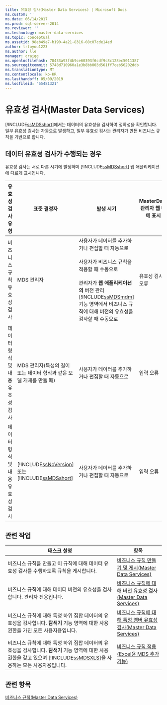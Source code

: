 ```yaml
---
title: 유효성 검사(Master Data Services) | Microsoft Docs
ms.custom: ''
ms.date: 06/14/2017
ms.prod: sql-server-2014
ms.reviewer: ''
ms.technology: master-data-services
ms.topic: conceptual
ms.assetid: 98eb49e7-b190-4a21-8316-08c07cde14ed
author: lrtoyou1223
ms.author: lle
manager: craigg
ms.openlocfilehash: 78433a93f4b9ce60393f6cdf9c8c128ec5011387
ms.sourcegitcommit: 5748d710960a1e3b8bb003d561ff7ceb56202ddb
ms.translationtype: MT
ms.contentlocale: ko-KR
ms.lasthandoff: 05/09/2019
ms.locfileid: "65481321"
---
```

# <a name="validation-master-data-services"></a>유효성 검사(Master Data Services)
  [!INCLUDE[ssMDSshort](../includes/ssmdsshort-md.md)]에서는 데이터의 유효성을 검사하여 정확성을 확인합니다. 일부 유효성 검사는 자동으로 발생하고, 일부 유효성 검사는 관리자가 만든 비즈니스 규칙을 기반으로 합니다.  
  
## <a name="when-data-validation-occurs"></a>데이터 유효성 검사가 수행되는 경우  
 유효성 검사는 서로 다른 시기에 발생하며 [!INCLUDE[ssMDSshort](../includes/ssmdsshort-md.md)] 웹 애플리케이션에 다르게 표시됩니다.  
  
|유효성 검사 유형|표준 결정자|발생 시기|MasterData 관리자 웹 UI에 표시|Excel용 추가 기능에 표시|MDS 저장소에 데이터 저장 여부|  
|---------------------|-----------------------------|--------------------|---------------------------------------------------|-------------------------------------------|------------------------------------------|  
|비즈니스 규칙 유효성 검사|MDS 관리자|사용자가 데이터를 추가하거나 편집할 때 자동으로<br /><br /> 사용자가 비즈니스 규칙을 적용할 때 수동으로<br /><br /> 관리자가 **웹 애플리케이션의** 버전 관리 [!INCLUDE[ssMDSmdm](../includes/ssmdsmdm-md.md)] 기능 영역에서 비즈니스 규칙에 대해 버전의 유효성을 검사할 때 수동으로|유효성 검사 오류|ValidationStatus|사용자 계정 컨트롤|  
|데이터 형식 및 내용 유효성 검사|MDS 관리자(특성의 길이 또는 데이터 형식과 같은 모델 개체를 만들 때)|사용자가 데이터를 추가하거나 편집할 때 자동으로|입력 오류|InputStatus|아니요|  
|데이터 형식 및 내용 유효성 검사|[!INCLUDE[ssNoVersion](../includes/ssnoversion-md.md)] 또는 [!INCLUDE[ssMDSshort](../includes/ssmdsshort-md.md)]|사용자가 데이터를 추가하거나 편집할 때 자동으로|입력 오류|InputStatus|아니요|  
  
## <a name="related-tasks"></a>관련 작업  
  
|태스크 설명|항목|  
|----------------------|-----------|  
|비즈니스 규칙을 만들고 이 규칙에 대해 데이터 유효성 검사를 수행하도록 규칙을 게시합니다.|[비즈니스 규칙 만들기 및 게시&#40;Master Data Services&#41;](create-and-publish-a-business-rule-master-data-services.md)|  
|비즈니스 규칙에 대해 데이터 버전의 유효성을 검사합니다. 관리자 전용입니다.|[비즈니스 규칙에 대해 버전 유효성 검사&#40;Master Data Services&#41;](../../2014/master-data-services/validate-a-version-against-business-rules-master-data-services.md)|  
|비즈니스 규칙에 대해 특정 하위 집합 데이터의 유효성을 검사합니다. **탐색기** 기능 영역에 대한 사용 권한을 가진 모든 사용자용입니다.|[비즈니스 규칙에 대해 특정 멤버 유효성 검사&#40;Master Data Services&#41;](../../2014/master-data-services/validate-specific-members-against-business-rules-master-data-services.md)|  
|비즈니스 규칙에 대해 특정 하위 집합 데이터의 유효성을 검사합니다. **탐색기** 기능 영역에 대한 사용 권한을 갖고 있으며 [!INCLUDE[ssMDSXLS](../includes/ssmdsxls-md.md)]을 사용하는 모든 사용자용입니다.|[비즈니스 규칙 적용&#40;Excel용 MDS 추가 기능&#41;](microsoft-excel-add-in/apply-business-rules-mds-add-in-for-excel.md)|  
  
## <a name="see-also"></a>관련 항목  
 [비즈니스 규칙&#40;Master Data Services&#41;](../../2014/master-data-services/business-rules-master-data-services.md)  
  
  
